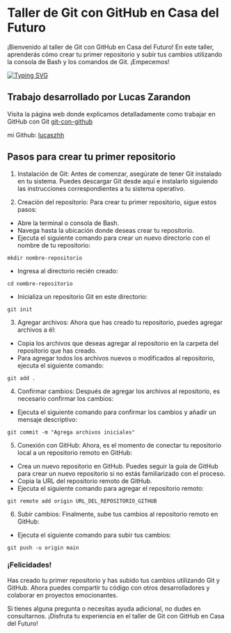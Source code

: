 
# Taller de Git con GitHub en Casa del Futuro
¡Bienvenido al taller de Git con GitHub en Casa del Futuro! En este taller, aprenderás cómo crear tu primer repositorio y subir tus cambios utilizando la consola de Bash y los comandos de Git. ¡Empecemos!

[![Typing SVG](https://readme-typing-svg.demolab.com?font=Fira+Code&weight=900&size=24&duration=3000&pause=100&color=F44D27&background=000000&center=true&vCenter=true&width=600&lines=git-con-github;bienvenidx;repositorio+subido+con+comandos+de+Git;%F0%9F%98%8E%F0%9F%98%8E%F0%9F%98%8E%F0%9F%98%8E)](https://git.io/typing-svg)

## Trabajo desarrollado por Lucas Zarandon
Visita la página web donde explicamos detalladamente como trabajar en GitHub con Git
<a target="_blank" href="https://lucaszhh.github.io/Git-con-Github/">git-con-github</a> 

mi Github: <a target="_blank" href="https://github.com/lucaszhh">lucaszhh</a> 

## Pasos para crear tu primer repositorio
1. Instalación de Git: Antes de comenzar, asegúrate de tener Git instalado en tu sistema. Puedes descargar Git desde aquí e instalarlo siguiendo las instrucciones correspondientes a tu sistema operativo.

2. Creación del repositorio: Para crear tu primer repositorio, sigue estos pasos:

* Abre la terminal o consola de Bash.
* Navega hasta la ubicación donde deseas crear tu repositorio.
* Ejecuta el siguiente comando para crear un nuevo directorio con el nombre de tu repositorio:

`mkdir nombre-repositorio`      

* Ingresa al directorio recién creado:

`cd nombre-repositorio`

* Inicializa un repositorio Git en este directorio:

`git init`

3. Agregar archivos: Ahora que has creado tu repositorio, puedes agregar archivos a él:

* Copia los archivos que deseas agregar al repositorio en la carpeta del repositorio que has creado.
* Para agregar todos los archivos nuevos o modificados al repositorio, ejecuta el siguiente comando:

`git add .`

4. Confirmar cambios: Después de agregar los archivos al repositorio, es necesario confirmar los cambios:

* Ejecuta el siguiente comando para confirmar los cambios y añadir un mensaje descriptivo:

`git commit -m "Agrega archivos iniciales"`

5. Conexión con GitHub: Ahora, es el momento de conectar tu repositorio local a un repositorio remoto en GitHub:

* Crea un nuevo repositorio en GitHub. Puedes seguir la guía de GitHub para crear un nuevo repositorio si no estás familiarizado con el proceso.
* Copia la URL del repositorio remoto de GitHub.
* Ejecuta el siguiente comando para agregar el repositorio remoto:

`git remote add origin URL_DEL_REPOSITORIO_GITHUB`

6. Subir cambios: Finalmente, sube tus cambios al repositorio remoto en GitHub:

* Ejecuta el siguiente comando para subir tus cambios:

`git push -u origin main`

### ¡Felicidades! 
Has creado tu primer repositorio y has subido tus cambios utilizando Git y GitHub. Ahora puedes compartir tu código con otros desarrolladores y colaborar en proyectos emocionantes.

Si tienes alguna pregunta o necesitas ayuda adicional, no dudes en consultarnos. ¡Disfruta tu experiencia en el taller de Git con GitHub en Casa del Futuro!

